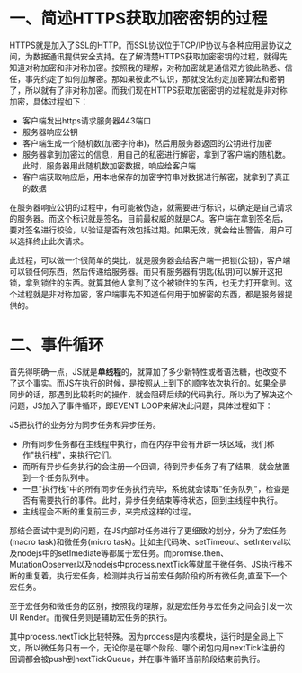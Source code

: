 # 一、简述HTTPS获取加密密钥的过程
HTTPS就是加入了SSL的HTTP。而SSL协议位于TCP/IP协议与各种应用层协议之间，为数据通讯提供安全支持。在了解清楚HTTPS获取加密密钥的过程，就得先知道对称加密和非对称加密。按照我的理解，对称加密就是通信双方彼此熟悉、信任，事先约定了如何加解密。那如果彼此不认识，那就没法约定加密算法和密钥了，所以就有了非对称加密。而我们现在HTTPS获取加密密钥的过程就是非对称加密，具体过程如下：
- 客户端发出https请求服务器443端口
- 服务器响应公钥
- 客户端生成一个随机数(加密字符串)，然后用服务器返回的公钥进行加密
- 服务器拿到加密过的信息，用自己的私密进行解密，拿到了客户端的随机数。此时，服务器用此随机数加密数据，响应给客户端
- 客户端获取响应后，用本地保存的加密字符串对数据进行解密，就拿到了真正的数据


在服务器响应公钥的过程中，有可能被伪造，就需要进行标识，以确定是自己请求的服务器。而这个标识就是签名，目前最权威的就是CA。客户端在拿到签名后，要对签名进行校验，以验证是否有效包括过期。如果无效，就会给出警告，用户可以选择终止此次请求。

此过程，可以做一个很简单的类比，就是服务器会给客户端一把锁(公钥)，客户端可以锁任何东西，然后传递给服务器。而只有服务器有钥匙(私钥)可以解开这把锁，拿到锁住的东西。就算其他人拿到了这个被锁住的东西，也无力打开拿到。这个过程就是非对称加密，客户端事先不知道任何用于加解密的东西，都是服务器提供的。

# 二、事件循环
首先得明确一点，JS就是<strong>单线程</strong>的，就算加了多少新特性或者语法糖，也改变不了这个事实。而JS在执行的时候，是按照从上到下的顺序依次执行的。如果全是同步的话，那遇到比较耗时的操作，就会阻碍后续的代码执行。所以为了解决这个问题，JS加入了事件循环，即EVENT LOOP来解决此问题，具体过程如下：

JS把执行的业务分为同步任务和异步任务。
- 所有同步任务都在主线程中执行，而在内存中会有开辟一块区域，我们称作"执行栈"，来执行它们。
- 而所有异步任务执行的会注册一个回调，待到异步任务了有了结果，就会放置到一个任务队列中。
- 一旦"执行栈"中的所有同步任务执行完毕，系统就会读取"任务队列"，检查是否有需要执行的事件。此时，异步任务结束等待状态，回到主线程中执行。
- 主线程会不断的重复前三步，来完成这样的过程。

那结合面试中提到的问题，在JS内部对任务进行了更细致的划分，分为了宏任务(macro task)和微任务(micro task)。比如主代码块、setTimeout、setInterval以及nodejs中的setImediate等都属于宏任务。而promise.then、MutationObserver以及nodejs中process.nextTick等就属于微任务。JS执行栈不断的重复着，执行宏任务，检测并执行当前宏任务阶段的所有微任务,直至下一个宏任务。

至于宏任务和微任务的区别，按照我的理解，就是宏任务与宏任务之间会引发一次UI Render。而微任务则是辅助宏任务的执行。

其中process.nextTick比较特殊。因为process是内核模块，运行时是全局上下文，所以微任务只有一个，无论你是在哪个阶段、哪个闭包内用nextTick注册的回调都会被push到nextTickQueue，并在事件循环当前阶段结束前执行。



